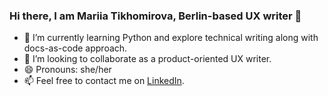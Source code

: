 ### Hi there, I am Mariia Tikhomirova, Berlin-based UX writer 👋

- 🌱 I’m currently learning Python and explore technical writing along with docs-as-code approach.
- 👯 I’m looking to collaborate as a product-oriented UX writer.
- 😄 Pronouns: she/her
- 📫 Feel free to contact me on <a href="https://www.linkedin.com/in/mariiatikhomirova/">LinkedIn</a>.

<!--
**marykka/marykka** is a ✨ _special_ ✨ repository because its `README.md` (this file) appears on your GitHub profile.
-->
